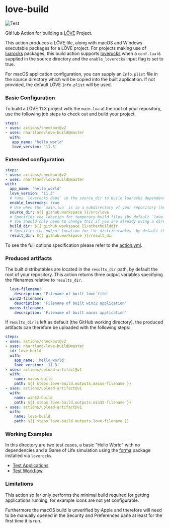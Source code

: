 # love-build

![Test](https://github.com/nhartland/love-build/workflows/Test/badge.svg)

GitHub Action for building a [LÖVE](https://love2d.org/) Project. 

This action produces a LÖVE file, along with macOS and Windows executable
packages for a LÖVE project. For projects making use of
[luarocks](https://luarocks.org/) packages, this build action supports
[loverocks](https://github.com/Alloyed/loverocks) when a `conf.lua` is supplied
in the source directory and the `enable_loverocks` input flag is set to true.

For macOS application configuration, you can supply an `Info.plist` file in the
source directory which will be copied into the built application. If not
provided, the default LÖVE `Info.plist` will be used.

### Basic Configuration

To build a LÖVE 11.3 project with the `main.lua` at the root of your repository,
use the following job steps to check out and build your project.

```yaml
steps:
- uses: actions/checkout@v2
- uses: nhartland/love-build@master
  with:
   app_name: 'hello_world'
   love_version: '11.3'
```

### Extended configuration

```yaml
steps:
- uses: actions/checkout@v2
- uses: nhartland/love-build@master
with:
  app_name: 'hello_world'
  love_version: '11.3'
  # runs `loverocks deps` in the source_dir to build luarocks dependencies.
  enable_loverocks: true 
  # Use when the `main.lua` is in a subdirectory of your repository (here in `src/love`).
  source_dir: ${{ github.workspace }}/src/love
  # Specifies the location for temporary build files (by default `love-build` in your repository root.
  # You should only need to change this if you are already using a directory `love-build` in your repo root.
  build_dir: ${{ github.workspace }}/otherbuilddir
  # Specifies the output location for the distributables, by default the repository root directory.
  result_dir: ${{ github.workspace }}/result_dir
```

To see the full options specification please refer to the [action.yml](action.yml).

### Produced artifacts

The built distributables are located in the `results_dir` path, by default the root of your repository.
This action returns three output variables specifying the filenames relative to `results_dir`.

```yaml
  love-filename: 
    description: 'Filename of built love file'
  win32-filename: 
    description: 'Filename of built win32 application'
  macos-filename: 
    description: 'Filename of built macos application'
```

If `results_dir` is left as default (the GitHub working directory), the produced artifacts can therefore be uploaded with the following steps:
```yaml
steps:
- uses: actions/checkout@v2
- uses: nhartland/love-build@master
  id: love-build
  with:
    app_name: 'hello_world'
    love_version: '11.3'
- uses: actions/upload-artifact@v1
  with:
    name: macos-build
    path: ${{ steps.love-build.outputs.macos-filename }}
- uses: actions/upload-artifact@v1
  with:
    name: win32-build
    path: ${{ steps.love-build.outputs.win32-filename }}
- uses: actions/upload-artifact@v1
  with:
    name: love-build
    path: ${{ steps.love-build.outputs.love-filename }}
```

### Working Examples

In this directory are two test cases, a basic "Hello World" with no 
dependencies and a Game of Life simulation using the
[forma](https://github.com/nhartland/forma) package installed via `loverocks`.

- [Test Applications](tests)
- [Test Workflow](.github/workflows/test_workflow.yml)

### Limitations

This action so far only performs the minimal build required for getting
applications running, for example icons are not yet configurable.

Furthermore the macOS build is unverified by Apple and therefore will need
to be manually opened in the Security and Preferences pane at least for the
first time it is run.
